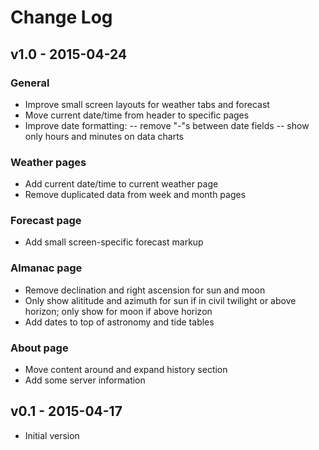 # Change Log

## v1.0 - 2015-04-24
### General
- Improve small screen layouts for weather tabs and forecast
- Move current date/time from header to specific pages
- Improve date formatting:
-- remove "-"s between date fields
-- show only hours and minutes on data charts
### Weather pages
- Add current date/time to current weather page
- Remove duplicated data from week and month pages
### Forecast page
- Add small screen-specific forecast markup
### Almanac page
- Remove declination and right ascension for sun and moon
- Only show alititude and azimuth for sun if in civil twilight or above horizon; only show for moon if above horizon
- Add dates to top of astronomy and tide tables
### About page
- Move content around and expand history section
- Add some server information

## v0.1 - 2015-04-17
- Initial version
